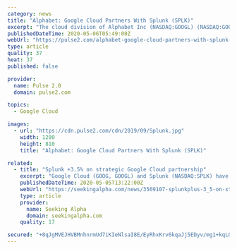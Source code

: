```yaml
---
category: news
title: "Alphabet: Google Cloud Partners With Splunk (SPLK)"
excerpt: "The cloud division of Alphabet Inc (NASDAQ:GOOGL) (NASDAQ:GOOG) called Google Cloud and Splunk Inc (NASDAQ: SPLK) announced a new strategic partnership."
publishedDateTime: 2020-05-06T05:49:00Z
webUrl: "https://pulse2.com/alphabet-google-cloud-partners-with-splunk-splk/"
type: article
quality: 37
heat: 37
published: false

provider:
  name: Pulse 2.0
  domain: pulse2.com

topics:
  - Google Cloud

images:
  - url: "https://cdn.pulse2.com/cdn/2019/09/Splunk.jpg"
    width: 1200
    height: 810
    title: "Alphabet: Google Cloud Partners With Splunk (SPLK)"

related:
  - title: "Splunk +3.5% on strategic Google Cloud partnership"
    excerpt: "Google Cloud (GOOG, GOOGL) and Splunk (NASDAQ:SPLK) have a new strategic partnership that will soon make Splunk Cloud tightly integrated with the tech giant's cloud offering. Splunk is up 3.5% premar"
    publishedDateTime: 2020-05-05T13:22:00Z
    webUrl: "https://seekingalpha.com/news/3569107-splunkplus-3_5-on-strategic-google-cloud-partnership"
    type: article
    provider:
      name: Seeking Alpha
      domain: seekingalpha.com
    quality: 17

secured: "+8qJgMVEJHVBMnhnrmUd7iKIeNlsaI8E/EyRhxKrv6kqaJj5EDyv/mg1+kqLOou95YUhUpNJLhUSi4mKxHTjnhdAJwc+32ZQEW2aizHGl45zF+anqhpsfUr7OitqHOh/9kk/ajTgJ8yI8HKrqpIwW4NI5WgTgyhk+VpRK0gQph2nM55U9TvOCx+tDoSSxTlONpd2ueUZCCXu+jjdTuwUmiLDJkDCWoowOjYzN+vcY+h5eCHRiHpQ8ckAGfoHvlqsuk5jRdPuEroX1wR/92/5UOgpuD1AWGK65MPLR+pNJrptSQCi0ehP4tvMe8j6kwHh;nP/g0qZnK8A6oZogbrvzVQ=="
---
```


